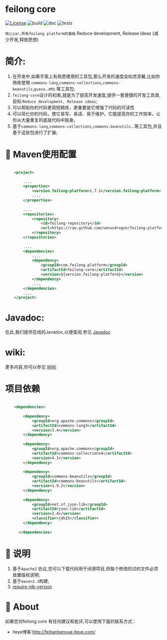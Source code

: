 feilong core
================

[![License](http://img.shields.io/:license-apache-blue.svg)](http://www.apache.org/licenses/LICENSE-2.0.html)
![build](https://img.shields.io/wercker/ci/wercker/docs.svg "build") 
![doc](https://img.shields.io/badge/docs-78.1%25-green.svg "doc") 
![tests](https://img.shields.io/badge/tests-275%20%2F%20275-green.svg "tests") 

`核心jar,所有feilong platform的基础` Reduce development, Release ideas (减少开发,释放思想)

# 简介:

1. 在开发中,如果手案上有熟悉使用的工具包,那么开发的速度会如虎添翼,比如你熟练使用 `commons-lang`,`commons-collections`,`commons-beanutils`,`guava`...etc.等工具包;
1. `feilong-core`设计的初衷,就是为了提高开发速度,提供一套便捷的开发工具类,目标:`Reduce development, Release ideas`;
1. 可以帮助你的代码更简短精炼，更重要是它增强了代码的可读性
1. 可以简化你的代码，使它易写、易读、易于维护。它能提高你的工作效率，让你从大量重复的底层代码中脱身。
1. 基于`commons-lang`,`commons-collections`,`commons-beanutils`...等工具包,并且基于这些包进行了扩展;

# :dragon: Maven使用配置

```XML

	<project>
	
		....
		<properties>
			<version.feilong-platform>1.7.1</version.feilong-platform>
			....
		</properties>
		
		....
		<repositories>
			<repository>
				<id>feilong-repository</id>
				<url>https://raw.github.com/venusdrogon/feilong-platform/repository</url>
			</repository>
		</repositories>
		
		....
		<dependencies>
			....
			<dependency>
				<groupId>com.feilong.platform</groupId>
				<artifactId>feilong-core</artifactId>
				<version>${version.feilong-platform}</version>
			</dependency>
			....
		</dependencies>
		....
	</project>
```

# Javadoc:
在此,我们提供在线的Javadoc,以便查阅,参见 [Javadoc](http://venusdrogon.github.io/feilong-platform/javadocs/feilong-core/) 

# wiki:
更多内容,你可以参见 [WiKi](https://github.com/venusdrogon/feilong-core/wiki) 


# 项目依赖

```XML

	<dependencies>
	
	    <dependency>
			<groupId>org.apache.commons</groupId>
			<artifactId>commons-lang3</artifactId>
			<version>3.4</version>
	    </dependency>
	    
	    <dependency>
			<groupId>org.apache.commons</groupId>
			<artifactId>commons-collections4</artifactId>
			<version>4.1</version>
	    </dependency>
	    
	    <dependency>
			<groupId>commons-beanutils</groupId>
			<artifactId>commons-beanutils</artifactId>
			<version>1.9.2</version>
	    </dependency>
	    
	    <dependency>
			<groupId>net.sf.json-lib</groupId>
			<artifactId>json-lib</artifactId>
			<version>2.4</version>
			<classifier>jdk15</classifier>
	    </dependency>
	    
	  </dependencies>
```


# :memo: 说明

1. 基于`Apache2` 协议,您可以下载代码用于闭源项目,但每个修改的过的文件必须放置版权说明;
1. 基于`maven3.3`构建;
1. [require-jdk-version](https://github.com/venusdrogon/feilong-core/wiki/require-jdk-version)


# :panda_face: About

如果您对feilong core 有任何建议和批评,可以使用下面的联系方式：

* iteye博客:http://feitianbenyue.iteye.com/